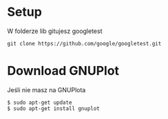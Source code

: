 # Setup
W folderze lib gitujesz googletest
   
    git clone https://github.com/google/googletest.git

# Download GNUPlot
Jeśli nie masz na GNUPlota

    $ sudo apt-get update
    $ sudo apt-get install gnuplot	
